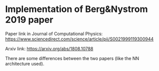 # Implementation of Berg&Nystrom 2019 paper

Paper link in Journal of Computational Physics: https://www.sciencedirect.com/science/article/pii/S0021999119300944

Arxiv link: https://arxiv.org/abs/1808.10788

There are some differences between the two papers (like the NN architecture used).
